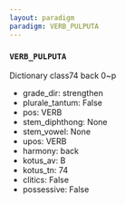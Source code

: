 ```yaml
---
layout: paradigm
paradigm: VERB_PULPUTA
---
```

### ` VERB_PULPUTA `

Dictionary class74 back 0~p 
* grade_dir: strengthen
* plurale_tantum: False
* pos: VERB
* stem_diphthong: None
* stem_vowel: None
* upos: VERB
* harmony: back
* kotus_av: B
* kotus_tn: 74
* clitics: False
* possessive: False
